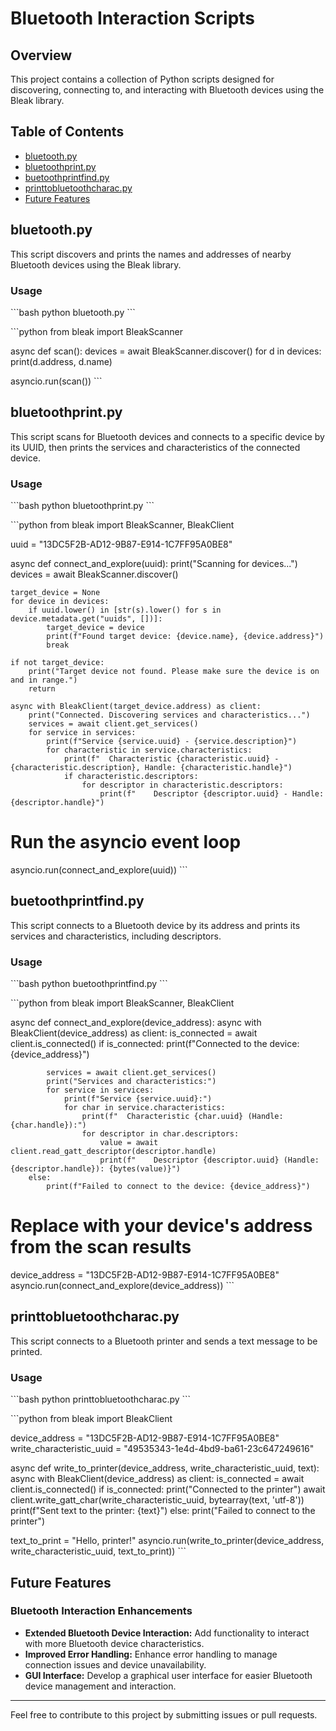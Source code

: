 # Bluetooth Interaction Scripts

## Overview

This project contains a collection of Python scripts designed for discovering, connecting to, and interacting with Bluetooth devices using the Bleak library.

## Table of Contents

- [bluetooth.py](#bluetoothpy)
- [bluetoothprint.py](#bluetoothprintpy)
- [buetoothprintfind.py](#buetoothprintfindpy)
- [printtobluetoothcharac.py](#printtobluetoothcharacpy)
- [Future Features](#future-features)

## bluetooth.py

This script discovers and prints the names and addresses of nearby Bluetooth devices using the Bleak library.

### Usage

\```bash
python bluetooth.py
\```

\```python
from bleak import BleakScanner

async def scan():
    devices = await BleakScanner.discover()
    for d in devices:
        print(d.address, d.name)

asyncio.run(scan())
\```

## bluetoothprint.py

This script scans for Bluetooth devices and connects to a specific device by its UUID, then prints the services and characteristics of the connected device.

### Usage

\```bash
python bluetoothprint.py
\```

\```python
from bleak import BleakScanner, BleakClient

uuid = "13DC5F2B-AD12-9B87-E914-1C7FF95A0BE8"

async def connect_and_explore(uuid):
    print("Scanning for devices...")
    devices = await BleakScanner.discover()

    target_device = None
    for device in devices:
        if uuid.lower() in [str(s).lower() for s in device.metadata.get("uuids", [])]:
            target_device = device
            print(f"Found target device: {device.name}, {device.address}")
            break

    if not target_device:
        print("Target device not found. Please make sure the device is on and in range.")
        return

    async with BleakClient(target_device.address) as client:
        print("Connected. Discovering services and characteristics...")
        services = await client.get_services()
        for service in services:
            print(f"Service {service.uuid} - {service.description}")
            for characteristic in service.characteristics:
                print(f"  Characteristic {characteristic.uuid} - {characteristic.description}, Handle: {characteristic.handle}")
                if characteristic.descriptors:
                    for descriptor in characteristic.descriptors:
                        print(f"    Descriptor {descriptor.uuid} - Handle: {descriptor.handle}")

# Run the asyncio event loop
asyncio.run(connect_and_explore(uuid))
\```

## buetoothprintfind.py

This script connects to a Bluetooth device by its address and prints its services and characteristics, including descriptors.

### Usage

\```bash
python buetoothprintfind.py
\```

\```python
from bleak import BleakScanner, BleakClient

async def connect_and_explore(device_address):
    async with BleakClient(device_address) as client:
        is_connected = await client.is_connected()
        if is_connected:
            print(f"Connected to the device: {device_address}")

            services = await client.get_services()
            print("Services and characteristics:")
            for service in services:
                print(f"Service {service.uuid}:")
                for char in service.characteristics:
                    print(f"  Characteristic {char.uuid} (Handle: {char.handle}):")
                    for descriptor in char.descriptors:
                        value = await client.read_gatt_descriptor(descriptor.handle)
                        print(f"    Descriptor {descriptor.uuid} (Handle: {descriptor.handle}): {bytes(value)}")
        else:
            print(f"Failed to connect to the device: {device_address}")

# Replace with your device's address from the scan results
device_address = "13DC5F2B-AD12-9B87-E914-1C7FF95A0BE8"
asyncio.run(connect_and_explore(device_address))
\```

## printtobluetoothcharac.py

This script connects to a Bluetooth printer and sends a text message to be printed.

### Usage

\```bash
python printtobluetoothcharac.py
\```

\```python
from bleak import BleakClient

device_address = "13DC5F2B-AD12-9B87-E914-1C7FF95A0BE8"
write_characteristic_uuid = "49535343-1e4d-4bd9-ba61-23c647249616"

async def write_to_printer(device_address, write_characteristic_uuid, text):
    async with BleakClient(device_address) as client:
        is_connected = await client.is_connected()
        if is_connected:
            print("Connected to the printer")
            await client.write_gatt_char(write_characteristic_uuid, bytearray(text, 'utf-8'))
            print(f"Sent text to the printer: {text}")
        else:
            print("Failed to connect to the printer")

text_to_print = "Hello, printer!"
asyncio.run(write_to_printer(device_address, write_characteristic_uuid, text_to_print))
\```

## Future Features

### Bluetooth Interaction Enhancements
- **Extended Bluetooth Device Interaction:** Add functionality to interact with more Bluetooth device characteristics.
- **Improved Error Handling:** Enhance error handling to manage connection issues and device unavailability.
- **GUI Interface:** Develop a graphical user interface for easier Bluetooth device management and interaction.

---

Feel free to contribute to this project by submitting issues or pull requests.
